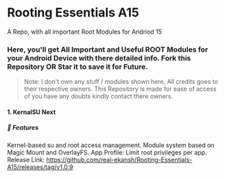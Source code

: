 

# Rooting Essentials A15
A Repo, with all important Root Modules for Andriod 15

### Here, you'll get All Important and Useful ROOT Modules for your Android Device with there detailed info. Fork this Repository OR Star it to save it for Future.

> Note:
> I don't own any stuff / modules shown here, All credits goes to their respective owners. This Repository is made for ease of access of you have any doubts kindly contact there owners.


#### 1. KernalSU Next
##### 🚀 Features
Kernel-based su and root access management.
Module system based on Magic Mount and OverlayFS.
App Profile: Limit root privileges per app.
Release Link: https://github.com/real-ekansh/Rooting-Essentials-A15/releases/tag/v1.0.9
